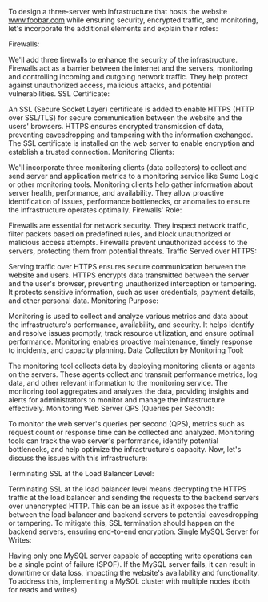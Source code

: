 To design a three-server web infrastructure that hosts the website www.foobar.com while ensuring security, encrypted traffic, and monitoring, let's incorporate the additional elements and explain their roles:

Firewalls:

We'll add three firewalls to enhance the security of the infrastructure.
Firewalls act as a barrier between the internet and the servers, monitoring and controlling incoming and outgoing network traffic.
They help protect against unauthorized access, malicious attacks, and potential vulnerabilities.
SSL Certificate:

An SSL (Secure Socket Layer) certificate is added to enable HTTPS (HTTP over SSL/TLS) for secure communication between the website and the users' browsers.
HTTPS ensures encrypted transmission of data, preventing eavesdropping and tampering with the information exchanged.
The SSL certificate is installed on the web server to enable encryption and establish a trusted connection.
Monitoring Clients:

We'll incorporate three monitoring clients (data collectors) to collect and send server and application metrics to a monitoring service like Sumo Logic or other monitoring tools.
Monitoring clients help gather information about server health, performance, and availability.
They allow proactive identification of issues, performance bottlenecks, or anomalies to ensure the infrastructure operates optimally.
Firewalls' Role:

Firewalls are essential for network security.
They inspect network traffic, filter packets based on predefined rules, and block unauthorized or malicious access attempts.
Firewalls prevent unauthorized access to the servers, protecting them from potential threats.
Traffic Served over HTTPS:

Serving traffic over HTTPS ensures secure communication between the website and users.
HTTPS encrypts data transmitted between the server and the user's browser, preventing unauthorized interception or tampering.
It protects sensitive information, such as user credentials, payment details, and other personal data.
Monitoring Purpose:

Monitoring is used to collect and analyze various metrics and data about the infrastructure's performance, availability, and security.
It helps identify and resolve issues promptly, track resource utilization, and ensure optimal performance.
Monitoring enables proactive maintenance, timely response to incidents, and capacity planning.
Data Collection by Monitoring Tool:

The monitoring tool collects data by deploying monitoring clients or agents on the servers.
These agents collect and transmit performance metrics, log data, and other relevant information to the monitoring service.
The monitoring tool aggregates and analyzes the data, providing insights and alerts for administrators to monitor and manage the infrastructure effectively.
Monitoring Web Server QPS (Queries per Second):

To monitor the web server's queries per second (QPS), metrics such as request count or response time can be collected and analyzed.
Monitoring tools can track the web server's performance, identify potential bottlenecks, and help optimize the infrastructure's capacity.
Now, let's discuss the issues with this infrastructure:

Terminating SSL at the Load Balancer Level:

Terminating SSL at the load balancer level means decrypting the HTTPS traffic at the load balancer and sending the requests to the backend servers over unencrypted HTTP.
This can be an issue as it exposes the traffic between the load balancer and backend servers to potential eavesdropping or tampering.
To mitigate this, SSL termination should happen on the backend servers, ensuring end-to-end encryption.
Single MySQL Server for Writes:

Having only one MySQL server capable of accepting write operations can be a single point of failure (SPOF).
If the MySQL server fails, it can result in downtime or data loss, impacting the website's availability and functionality.
To address this, implementing a MySQL cluster with multiple nodes (both for reads and writes)
